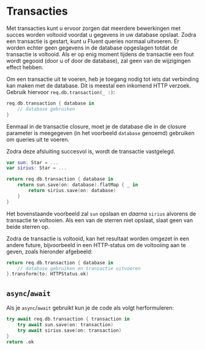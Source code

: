 # Transacties

Met transacties kunt u ervoor zorgen dat meerdere bewerkingen met succes worden voltooid voordat u gegevens in uw database opslaat. 
Zodra een transactie is gestart, kunt u Fluent queries normaal uitvoeren. Er worden echter geen gegevens in de database opgeslagen totdat de transactie is voltooid. 
Als er op enig moment tijdens de transactie een fout wordt gegooid (door u of door de database), zal geen van de wijzigingen effect hebben.

Om een transactie uit te voeren, heb je toegang nodig tot iets dat verbinding kan maken met de database. Dit is meestal een inkomend HTTP verzoek. Gebruik hiervoor `req.db.transaction(_ :)`:
```swift
req.db.transaction { database in
    // database gebruiken
}
```
Eenmaal in de transactie closure, moet je de database die in de closure parameter is meegegeven (in het voorbeeld `database` genoemd) gebruiken om queries uit te voeren.

Zodra deze afsluiting succesvol is, wordt de transactie vastgelegd.
```swift
var sun: Star = ...
var sirius: Star = ...

return req.db.transaction { database in
    return sun.save(on: database).flatMap { _ in
        return sirius.save(on: database)
    }
}
```
Het bovenstaande voorbeeld zal `sun` opslaan en *daarna* `sirius` alvorens de transactie te voltooien. Als een van de sterren niet opslaat, slaat geen van beide sterren op.

Zodra de transactie is voltooid, kan het resultaat worden omgezet in een andere future, bijvoorbeeld in een HTTP-status om de voltooiing aan te geven, zoals hieronder afgebeeld:
```swift
return req.db.transaction { database in
    // database gebruiken en transactie uitvoeren
}.transform(to: HTTPStatus.ok)
```

## `async`/`await`

Als je `async`/`await` gebruikt kun je de code als volgt herformuleren:

```swift
try await req.db.transaction { transaction in
    try await sun.save(on: transaction)
    try await sirius.save(on: transaction)
}
return .ok
```
